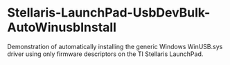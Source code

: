 Stellaris-LaunchPad-UsbDevBulk-AutoWinusbInstall
================================================

Demonstration of automatically installing the generic Windows WinUSB.sys driver using only firmware descriptors on the TI Stellaris LaunchPad.
